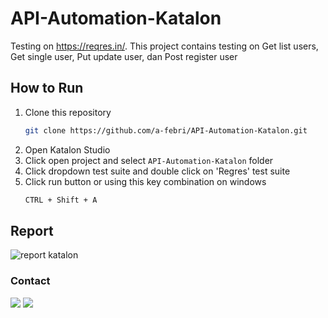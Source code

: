 # API-Automation-Katalon
Testing on https://reqres.in/. This project contains testing on Get list users, Get single user, Put update user, dan Post register user

## How to Run
1. Clone this repository
   ```sh
   git clone https://github.com/a-febri/API-Automation-Katalon.git
   ```
2. Open Katalon Studio
3. Click open project and select `API-Automation-Katalon` folder
4. Click dropdown test suite and double click on 'Regres' test suite
5. Click run button or using this key combination on windows
   ```sh
   CTRL + Shift + A
   ```
  
## Report

![report katalon](https://user-images.githubusercontent.com/109534135/215327953-e0a0296b-3cf9-456f-9288-49fda82c83a3.JPG)

### Contact 
<p>
    <a href="https://www.linkedin.com/in/a-febri/" target="blank"><img src="https://img.shields.io/badge/-linkedin-181717?style=for-the-badge&logo=linkedin" /></a>
    <a href="mailto: arifebri12@gmail.com" target="blank"><img src="https://img.shields.io/badge/-gmail-181717?style=for-the-badge&logo=gmail" /></a>
<p>

